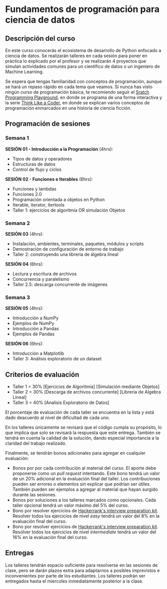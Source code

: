 # Fundamentos de programación para ciencia de datos

## Descripción del curso

En este curso conocerás el ecosistema de desarrollo de Python enfocado a ciencia de datos. Se realizarán talleres en cada sesión para poner en práctica lo explicado por el profesor y se realizarán 4 proyectos que simulan actividades comunes para un científico de datos o un ingeniero de Machine Learning.

Se espera que tengas familiaridad con conceptos de programación, aunque se hará un repaso rápido en cada tema que veamos. Si nunca has visto ningún curso de programación básica, te recomiendo seguir el [Sratch Programming Playground](https://inventwithscratch.com/book/), en donde se programa de una forma interactiva y la serie [Think Like a Coder](https://www.youtube.com/playlist?list=PLJicmE8fK0EgogMqDYMgcADT1j5b911or), en donde se explican varios conceptos de programación enmarcados en una historia de ciencia ficción. 

## Programación de sesiones

### Semana 1
**SESIÓN 01 - Introducción a la Programación** (4hrs):
  - Tipos de datos y operadores
  - Estructuras de datos
  - Control de flujo y ciclos

**SESIÓN 02 - Funciones e Iterables** (6hrs):
  - Funciones y lambdas
  - Funciones 2.0
  - Programación orientada a objetos en Python
  - Iterable, iterator, itertools
  - Taller 1: ejercicios de algoritmia OR simulación Objetos

### Semana 2  
**SESIÓN 03** (4hrs):
  - Instalación, ambientes, terminales, paquetes, módulos y scripts
  - Demostración de configuración de entorno de trabajo
  - Taller 2: construyendo una librería de álgebra lineal 
  
**SESIÓN 04** (6hrs):
  - Lectura y escritura de archivos
  - Concurrencia y paralelismo
  - Taller 2.5: descarga concurrente de imágenes

### Semana 3  
**SESIÓN 05** (4hrs):
  - Introducción a NumPy
  - Ejemplos de NumPy
  - Introducción a Pandas
  - Ejemplos de Pandas

**SESIÓN 06** (6hrs):
  - Introducción a Matplotlib
  - Taller 3: Análisis exploratorio de un dataset

## Criterios de evaluación

- Taller 1 = 30% [Ejercicios de Algoritmia] [Simulación mediante Objetos]
- Taller 2 = 30% [Descarga de archivos concurrente] [Libreria de Algebra Lineal]
- Taller 3 = 40% [Analisis Exploratorio de Datos]

El porcentaje de evaluación de cada taller se encuentra en la lista y está dado deacuerdo al nivel de dificultad de cada uno. 

En los talleres únicamente se revisará que el código cumpla su propósito, lo que implica que solo se revisará la respuesta que este entrega. También se tendrá en cuenta la calidad de la solución, dando especial importancia a la claridad del trabajo realizado.

Finalmente, se tendrán bonos adicionales para agregar en cualquier evaluación:

- Bonos por por cada contribución al material del curso. El aporte debe proponerse como un *pull request* intentando. Este bono tendrá un valor de un 20% adicional en la evaluación final del taller. Los contribuciones pueden ser errores o elementos sin explicar que podrían ser útiles. También pueden ser ejemplos a agregar al material que hayan surgido durante las sesiones.
- Bonos por soluciones a los talleres marcados como opcionales. Cada taller opcional tendrá un valor máximo del 5% del curso. 
- Bono por resolver ejercicios de [Hackerrank's interview preparation kit](https://www.hackerrank.com/interview/interview-preparation-kit). Resolver todos los ejercicios de nivel *easy* tendrá un valor del 8% en la evaluación final del curso.
- Bono por resolver ejercicios de [Hackerrank's interview preparation kit](https://www.hackerrank.com/interview/interview-preparation-kit). Resolver todos los ejercicios de nivel *intermediate*  tendrá un valor del 16% en la evaluación final del curso.


## Entregas

Los talleres tendrán espacio suficiente para resolverse en las sesiones de clase, pero se darán plazos extra para adaptarnos a posibles imprevistos e inconvenientes por parte de los estudiantes. Los talleres podrán ser entregados hasta el miercoles inmediatamente posterior a la clase.



